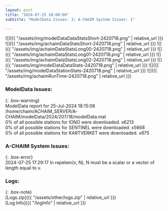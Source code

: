 ```yaml
---
layout: post
title: "2024-07-25 18:00:00"
subtitle: "ModelData Issues: 3; A-CHAIM System Issues: 1"

---
```


![]({{ "/assets/img/modelDataDataStatsShort-2420718.png" | relative_url }})
![]({{ "/assets/img/achaimDataStatsShort-2420718.png" | relative_url }})
![]({{ "/assets/img/achaimDataStatsLong00-2420718.png" | relative_url }})
![]({{ "/assets/img/achaimDataStatsLong01-2420718.png" | relative_url }})
![]({{ "/assets/img/achaimDataStatsLong02-2420718.png" | relative_url }})
![]({{ "/assets/img/modelDataDataStats-2420718.png" | relative_url }})
![]({{ "/assets/img/modelDataStationStats-2420718.png" | relative_url }})
![]({{ "/assets/img/achaimRunTime-2420718.png" | relative_url }})


### ModelData Issues:  
  
{: .box-warning}  
 ModelData report for 25-Jul-2024 18:15:08   
 /home/chaim/ACHAIM_SERVER/A-CHAIM/modelData/2024/207/18/modelData.mat   
 0% of all possible stations for IONO were downloaded. x6213   
 0% of all possible stations for SENTINEL were downloaded. x5668   
 0% of all possible stations for KARTVERKET were downloaded. x675   
  
### A-CHAIM System Issues:  
  
{: .box-error}  
2024-07-25 17:29:17 In repelem(v, N), N must be a scalar or a vector of length equal to v.  

### Logs:  
  
{: .box-note}  
[Logs.zip]({{ "/assets/other/logs.zip" | relative_url }})  
[Log Info]({{ "/logInfo" | relative_url }})  
